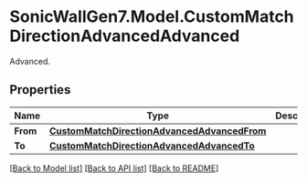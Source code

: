 # SonicWallGen7.Model.CustomMatchDirectionAdvancedAdvanced
Advanced.

## Properties

Name | Type | Description | Notes
------------ | ------------- | ------------- | -------------
**From** | [**CustomMatchDirectionAdvancedAdvancedFrom**](CustomMatchDirectionAdvancedAdvancedFrom.md) |  | [optional] 
**To** | [**CustomMatchDirectionAdvancedAdvancedTo**](CustomMatchDirectionAdvancedAdvancedTo.md) |  | [optional] 

[[Back to Model list]](../README.md#documentation-for-models) [[Back to API list]](../README.md#documentation-for-api-endpoints) [[Back to README]](../README.md)

